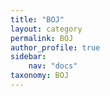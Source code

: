 ```yaml
---
title: "BOJ"
layout: category
permalink: BOJ
author_profile: true
sidebar:
    nav: "docs"
taxonomy: BOJ
---
```

